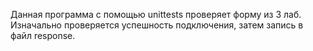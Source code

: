 Данная программа с помощью unittests проверяет форму из 3 лаб. Изначально проверяется 
успешность подключения, затем запись в файл response.
